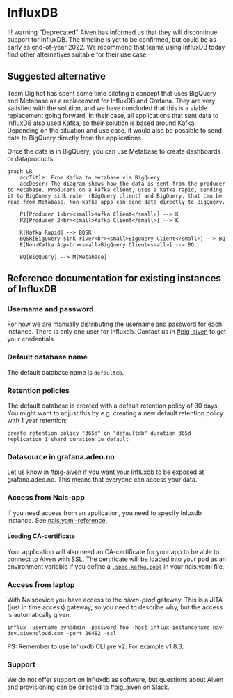 # InfluxDB

!!! warning "Deprecated"
    Aiven has informed us that they will discontinue support for InfluxDB.
    The timeline is yet to be confirmed, but could be as early as end-of-year 2022.
    We recommend that teams using InfluxDB today find other alternatives suitable for their use case.

## Suggested alternative

Team Digihot has spent some time piloting a concept that uses BigQuery and Metabase as a replacement for InfluxDB and Grafana.
They are very satisfied with the solution, and we have concluded that this is a viable replacement going forward.
In their case, all applications that sent data to InfluxDB also used Kafka, so their solution is based around Kafka.
Depending on the situation and use case, it would also be possible to send data to BigQuery directly from the applications.

Once the data is in BigQuery, you can use Metabase to create dashboards or dataproducts.

```mermaid
graph LR
    accTitle: From Kafka to Metabase via BigQuery
    accDescr: The diagram shows how the data is sent from the producer to Metabase. Producers on a kafka client, uses a kafka rapid, sending it to BigQuery sink ruler (BigQuery client) and BigQuery, that can be read from Metabase. Non-kafka apps can send data directly to BigQuery.

    P1[Producer 1<br><small>Kafka Client</small>] --> K
    P2[Producer 2<br><small>Kafka Client</small>] --> K

    K[Kafka Rapid] --> BQSR
    BQSR[BigQuery sink river<br><small>BigQuery Client</small>] --> BQ
    E[Non-Kafka App<br><small>BigQuery Client<small>] --> BQ

    BQ[BigQuery] --> M[Metabase]
```

## Reference documentation for existing instances of InfluxDB

### Username and password
For now we are manually distributing the username and password for each instance.
There is only one user for Influxdb. Contact us in [#pig-aiven](https://nav-it.slack.com/archives/C018L1JATBQ) to get your credentials.

### Default database name
The default database name is `defaultdb`.

### Retention policies
The default database is created with a default retention policy of 30 days. You might want to adjust this by e.g. creating a new default retention policy with 1 year retention:

```
create retention policy "365d" on "defaultdb" duration 365d replication 1 shard duration 1w default
```

### Datasource in grafana.adeo.no
Let us know in [#pig-aiven](https://nav-it.slack.com/archives/C018L1JATBQ) if you want your Influxdb to be exposed at grafana.adeo.no.
This means that everyone can access your data.

### Access from Nais-app
If you need access from an application, you need to specify Inluxdb instance.
See [nais.yaml-reference](../nais-application/application.md#influxinstance).

#### Loading CA-certificate
Your application will also need an CA-certificate for your app to be able to connect to Aiven with SSL. The certificate will be loaded into your pod as an environment variable if you define a [`.spec.kafka.pool`](../nais-application/application.md#kafkapool) in your nais.yaml file.

### Access from laptop
With Naisdevice you have access to the _aiven-prod_ gateway.
This is a JITA (just in time access) gateway, so you need to describe why, but the access is automatically given.

```
influx -username avnadmin -password foo -host influx-instancename-nav-dev.aivencloud.com -port 26482 -ssl
```

PS: Remember to use Influxdb CLI pre v2. For example v1.8.3.

### Support
We do not offer support on Influxdb as software, but questions about Aiven and provisioning can be directed to [#pig_aiven](https://nav-it.slack.com/archives/C018L1JATBQ) on Slack.
